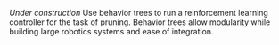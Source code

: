 *Under construction*
Use behavior trees to run a reinforcement learning controller for the task of pruning. Behavior trees allow modularity while building large robotics systems and ease of integration.


